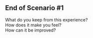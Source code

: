 ## End of Scenario #1

What do you keep from this experience?  
How does it make you feel?  
How can it be improved?  
